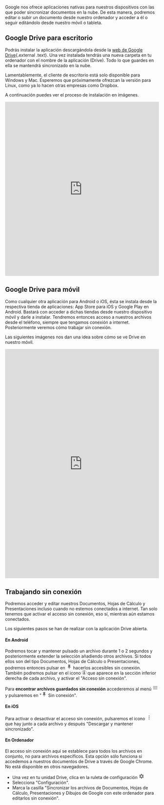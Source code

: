 Google nos ofrece aplicaciones nativas para nuestros dispositivos con
las que poder sincronizar documentos en la nube. De esta manera,
podremos editar o subir un documento desde nuestro ordenador y acceder a
él o seguir editándolo desde nuestro móvil o tableta.

## Google Drive para escritorio

Podrás instalar la aplicación descargándola desde la [web de Google
Drive](https://www.google.es/intl/es/drive/download/){.external .text}.
Una vez instalada tendrás una nueva carpeta en tu ordenador con el
nombre de la aplicación (Drive). Todo lo que guardes en ella se
mantendrá sincronizado en la nube.

Lamentablemente, el cliente de escritorio está solo disponible para
Windows y Mac. Esperemos que próximamente ofrezcan la versión para
Linux, como ya lo hacen otras empresas como Dropbox.

A continuación puedes ver el proceso de instalación en imágenes.

<iframe src="https://docs.google.com/presentation/d/e/2PACX-1vTfDOOkz9hZlyHyjh8u7uVENJh1AyGph4WXrkp2k2aZy0v60nI7p6ZOPak0Z-I98H6cBK1pg13B_RtP/embed?start=false&loop=false&delayms=3000" frameborder="0" width="100%" height="569" allowfullscreen="true" mozallowfullscreen="true" webkitallowfullscreen="true"></iframe>

## Google Drive para móvil

Como cualquier otra aplicación para Android o iOS, ésta se instala desde
la respectiva tienda de aplicaciones: App Store para iOS y Google Play
en Android. Bastará con acceder a dichas tiendas desde nuestro
dispositivo móvil y darle a instalar. Tendremos entonces acceso a
nuestros archivos desde el teléfono, siempre que tengamos conexión a
internet. Posteriormente veremos cómo trabajar sin conexión.

Las siguientes imágenes nos dan una idea sobre cómo se ve Drive en
nuestro móvil.

<iframe src="https://docs.google.com/presentation/d/e/2PACX-1vTosB42tbgcjI45E7tNmAy_iDS-d956E-Cg3aShptg7W_-mz8FWsj-Ghpfsqr0TeYTkJMpdmLiAaFmA/embed?start=false&loop=false&delayms=3000" frameborder="0" width="100%" height="749" allowfullscreen="true" mozallowfullscreen="true" webkitallowfullscreen="true"></iframe>

## Trabajando sin conexión

Podremos acceder y editar nuestros Documentos, Hojas de Cálculo y
Presentaciones incluso cuando no estemos conectados a internet. Tan solo
tenemos que activar el acceso sin conexión, eso sí, mientras aún estamos
conectados.

Los siguientes pasos se han de realizar con la aplicación Drive abierta.

#### En Android

Podremos tocar y mantener pulsado un archivo durante 1 o 2 segundos y
posteriormente extender la selección añadiendo otros archivos. Si todos
ellos son del tipo Documentos, Hojas de Cálculo o Presentaciones,
podremos entonces pulsar en
![](images/Chincheta.png) hacerlos accesibles sin
conexión. También podremos pulsar en el icono
![](images/14px-InfoLogo.png) que aparece en la sección inferior derecha de cada archivo, y activar el
"Acceso sin conexión".

Para **encontrar archivos guardados sin conexión** accederemos al menú
![](images/Menu_applicaciones_Android.png) y
pulsaremos en "![](images/Chincheta.png) Sin conexión".

#### En iOS

Para activar o desactivar el acceso sin conexión, pulsaremos el icono
![](images/MenIOS.png) que hay junto a cada
archivo y después "Descargar y mantener sincronizado".

#### En Ordenador

El acceso sin conexión aquí se establece para todos los archivos en
conjunto, no para archivos específicos. Esta opción sólo funciona si
accedemos a nuestros documentos de Drive a través de Google Chrome. No
está disponible en otros navegadores.

-   Una vez en tu unidad Drive, clica en la ruleta de configuración
    ![](images/Ruleta_Configuracion.png)
-   Selecciona "Configuración".
-   Marca la casilla "Sincronizar los archivos de Documentos, Hojas de
    Cálculo, Presentaciones y Dibujos de Google con este ordenador para
    editarlos sin conexión".
